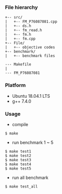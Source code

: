 
### File hierarchy
```
+-- src/
|   +-- FM_P76087081.cpp
|   +-- ds.h
|   +-- fm_read.h
|   +-- fm.h
|   +-- fm.cpp
+-- File/
|   +-- objective codes
+-- benchmark/
|   +-- benchmark files

--- Makefile
|
--- FM_P76087081
```

### Platform
- Ubuntu 18.04.1 LTS
- g++ 7.4.0

### Usage
- compile
```
$ make
```
- run benchmark 1 ~ 5
```
$ make test1
$ make test2
$ make test3
$ make test4
$ make test5
```
- run all benchmark
```
$ make test_all
```




